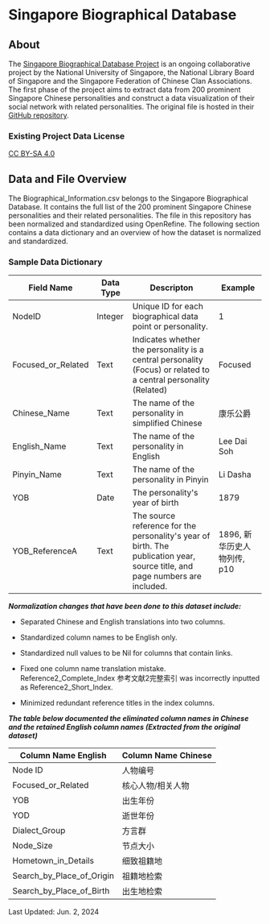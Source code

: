 # Singapore Biographical Database 

## About

The [Singapore Biographical Database Project](http://shgis.nus.edu.sg/sbdb/) is an ongoing collaborative project by the National University of Singapore, the National Library Board of Singapore and the Singapore Federation of Chinese Clan Associations. The first phase of the project aims to extract data from 200 prominent Singapore Chinese personalities and construct a data visualization of their social network with related personalities. The original file is hosted in their [GitHub repository]((https://github.com/chsshgis/Singapore-Biographical-Database/blob/master/%E4%BA%BA%E7%89%A9%E6%95%B0%E6%8D%AE%201.0.xlsx) ). 

### Existing Project Data License
[CC BY-SA 4.0](https://creativecommons.org/licenses/by-sa/4.0/)

## Data and File Overview

The Biographical_Information.csv belongs to the Singapore Biographical Database. It contains the full list of the 200 prominent Singapore Chinese personalities and their related personalities. The file in this repository has been normalized and standardized using OpenRefine. The following section contains a data dictionary and an overview of how the dataset is normalized and standardized.  

### Sample Data Dictionary <!--this is incomplete but just to give an example of the type of data dictionary that will be included--DC-->
|Field Name|Data Type|Descripton|Example|
|---|---|---|---|
|NodeID| Integer|Unique ID for each biographical data point or personality.|1|
|Focused_or_Related|Text|Indicates whether the personality is a central personality (Focus) or related to a central personality (Related) | Focused |
|Chinese_Name|Text|The name of the personality in simplified Chinese|康乐公爵|
|English_Name|Text|The name of the personality in English|Lee Dai Soh|
|Pinyin_Name|Text|The name of the personality in Pinyin|Li Dasha|
|YOB|Date|The personality's year of birth|1879|
|YOB_ReferenceA|Text|The source reference for the personality's year of birth. The publication year, source title, and page numbers are included.|1896, 新华历史人物列传, p10|

***Normalization changes that have been done to this dataset include:***

- Separated Chinese and English translations into two columns.

- Standardized column names to be English only.

- Standardized null values to be Nil for columns that contain links.

- Fixed one column name translation mistake. Reference2_Complete_Index 参考文献2完整索引 was incorrectly inputted as Reference2_Short_Index.

- Minimized redundant reference titles in the index columns.

***The table below documented the eliminated column names in Chinese and the retained English column names (Extracted from the original dataset)***

|Column Name English|Column Name Chinese|
|-------------------|-------------------|
| Node ID  |  人物编号 |
| Focused_or_Related | 核心人物/相关人物 |
| YOB | 出生年份 |
| YOD | 逝世年份 |
| Dialect_Group | 方言群 |
| Node_Size | 节点大小 |
| Hometown_in_Details | 细致祖籍地 |
| Search_by_Place_of_Origin | 祖籍地检索 |
| Search_by_Place_of_Birth | 出生地检索 |

Last Updated: Jun. 2, 2024 
